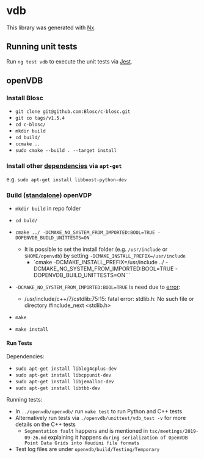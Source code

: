 # vdb

This library was generated with [Nx](https://nx.dev).

## Running unit tests

Run `ng test vdb` to execute the unit tests via [Jest](https://jestjs.io).

## openVDB

### Install Blosc

- `git clone git@github.com:Blosc/c-blosc.git`
- `git co tags/v1.5.4`
- `cd c-blosc/`
- `mkdir build`
- `cd build/`
- `ccmake ..`
- `sudo cmake --build . --target install`

### Install other [dependencies](https://www.openvdb.org/documentation/doxygen/dependencies.html) via `apt-get`

e.g. `sudo apt-get install libboost-python-dev`

### Build ([standalone](https://www.openvdb.org/documentation/doxygen/build.html#buildBuildStandalone)) openVDP

- `mkdir build` in repo folder
- `cd buld/`
- `cmake ../ -DCMAKE_NO_SYSTEM_FROM_IMPORTED:BOOL=TRUE -DOPENVDB_BUILD_UNITTESTS=ON`

  - It is possible to set the install folder (e.g. `/usr/include` or `$HOME/openvdb`) by setting
    `-DCMAKE_INSTALL_PREFIX=/usr/include`
    - `cmake -DCMAKE_INSTALL_PREFIX=/usr/include ../ -DCMAKE_NO_SYSTEM_FROM_IMPORTED:BOOL=TRUE
      -DOPENVDB_BUILD_UNITTESTS=ON```

- `-DCMAKE_NO_SYSTEM_FROM_IMPORTED:BOOL=TRUE` is need due to
  [error](https://github.com/AcademySoftwareFoundation/openvdb/issues/70#issuecomment-508984505):

  - /usr/include/c++/7/cstdlib:75:15: fatal error: stdlib.h: No such file or directory #include_next
    <stdlib.h>

- `make`
- `make install`

#### Run Tests

Dependencies:

- `sudo apt-get install liblog4cplus-dev`
- `sudo apt-get install libcppunit-dev`
- `sudo apt-get install libjemalloc-dev`
- `sudo apt-get install libtbb-dev`

Running tests:

- In `../openvdb/openvdb/` run `make test` to run Python and C++ tests
- Alternatively run tests via `./openvdb/unittest/vdb_test -v` for more details on the C++ tests
  - `Segmentation fault` happens and is mentioned in `tsc/meetings/2019-09-26.md` explaining it
    happens `during serialization of OpenVDB Point Data Grids into Houdini file formats`
- Test log files are under `openvdb/build/Testing/Temporary`
